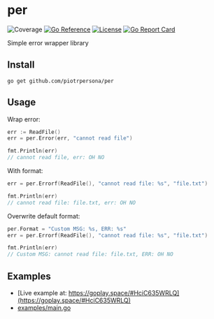 # per
![Coverage](https://img.shields.io/badge/Coverage-100.0%25-brightgreen)
[![Go Reference](https://pkg.go.dev/badge/github.com/piotrpersona/per.svg)](https://pkg.go.dev/github.com/piotrpersona/per)
[![License](https://img.shields.io/badge/License-Apache_2.0-blue.svg)](https://opensource.org/licenses/Apache-2.0)
[![Go Report Card](https://goreportcard.com/badge/github.com/piotrpersona/per)](https://goreportcard.com/report/github.com/piotrpersona/per)

Simple error wrapper library

## Install

```console
go get github.com/piotrpersona/per
```

## Usage

Wrap error:
```go
err := ReadFile()
err = per.Error(err, "cannot read file")

fmt.Println(err)
// cannot read file, err: OH NO
```

With format:
```go
err = per.Errorf(ReadFile(), "cannot read file: %s", "file.txt")

fmt.Println(err)
// cannot read file: file.txt, err: OH NO
```

Overwrite default format:
```go
per.Format = "Custom MSG: %s, ERR: %s"
err = per.Errorf(ReadFile(), "cannot read file: %s", "file.txt")

fmt.Println(err)
// Custom MSG: cannot read file: file.txt, ERR: OH NO
```

## Examples

* [Live example at: https://goplay.space/#HciC635WRLQ](https://goplay.space/#HciC635WRLQ)
* [examples/main.go](./examples/main.go)
